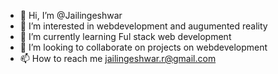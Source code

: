 - 👋 Hi, I’m @Jailingeshwar
- 👀 I’m interested in webdevelopment and augumented reality
- 🌱 I’m currently learning Ful stack web development
- 💞️ I’m looking to collaborate on projects on webdevelopment
- 📫 How to reach me jailingeshwar.r@gmail.com

<!---
Jailingeshwar/Jailingeshwar is a ✨ special ✨ repository because its `README.md` (this file) appears on your GitHub profile.
You can click the Preview link to take a look at your changes.
--->
